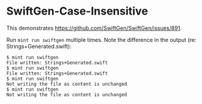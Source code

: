 # SwiftGen-Case-Insensitive

This demonstrates https://github.com/SwiftGen/SwiftGen/issues/891.

Run `mint run swiftgen` multiple times. Note the difference in the output (re: Strings+Generated.swift):

```
$ mint run swiftgen
File written: Strings+Generated.swift
$ mint run swiftgen
File written: Strings+Generated.swift
$ mint run swiftgen
Not writing the file as content is unchanged
$ mint run swiftgen
Not writing the file as content is unchanged
```
